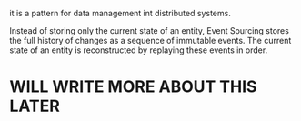it is a pattern for data management int distributed systems. 

Instead of storing only the current state of an entity, Event Sourcing stores the full history of changes as a sequence of immutable events. The current state of an entity is reconstructed by replaying these events in order.


# WILL WRITE MORE ABOUT THIS LATER 

